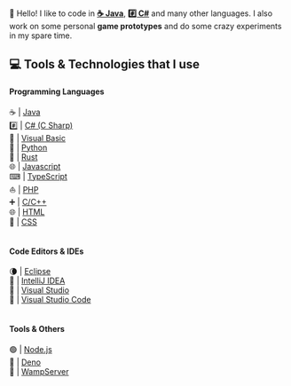 👋 Hello! I like to code in **[☕ Java](https://www.java.com/en/)**, **[#️⃣ C#](https://dotnet.microsoft.com/en-us/languages/csharp)** and many other languages.
I also work on some personal **game prototypes** and do some crazy experiments in my spare time.

## **💻 Tools & Technologies that I use**
#### Programming Languages
☕ | [Java](https://www.java.com/en/)<br>
#️⃣ | [C# (C Sharp)](https://dotnet.microsoft.com/en-us/languages/csharp/)<br>
🎨 | [Visual Basic](https://docs.microsoft.com/en-us/dotnet/visual-basic/)<br>
🐍 | [Python](https://python.org/)<br>
🦀 | [Rust](https://www.rust-lang.org/)<br>
🌐 | [Javascript](https://www.javascript.com/)<br>
⌨ | [TypeScript](https://www.typescriptlang.org/)<br>
⛵ | [PHP](https://www.php.net/)<br>
➕ | [C/C++](https://www.cplusplus.com/)<br>
🌐 | [HTML](https://developer.mozilla.org/en-US/docs/Web/HTML)<br>
🎨 | [CSS](https://en.wikipedia.org/wiki/CSS)<br>
<br/>
#### Code Editors & IDEs
🌘 | [Eclipse](https://www.eclipse.org/)<br>
🧠 | [IntelliJ IDEA](https://www.jetbrains.com/idea/)<br>
🔀 | [Visual Studio](https://visualstudio.microsoft.com/)<br>
🔀 | [Visual Studio Code](https://code.visualstudio.com/)<br>
<br/>
#### Tools & Others
🟢 | [Node.js](https://nodejs.org/en/)<br>
🦕 | [Deno](https://deno.land/)<br>
🔌 | [WampServer](https://www.wampserver.com/en/)<br>
